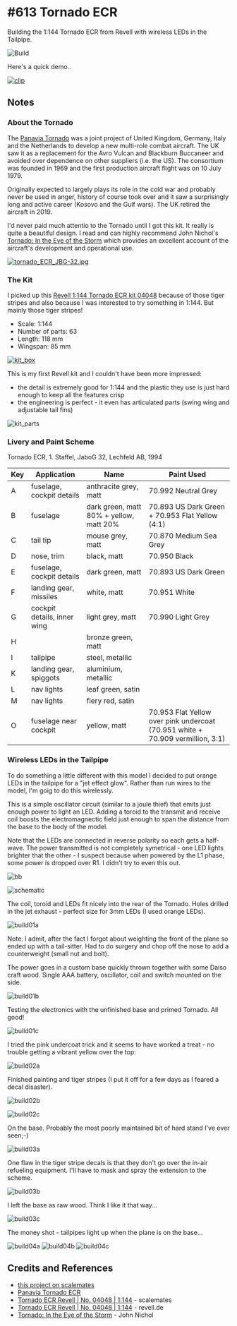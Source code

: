 # #613 Tornado ECR

Building the 1:144 Tornado ECR from Revell with wireless LEDs in the Tailpipe.

![Build](./assets/TornadoECR_build.jpg?raw=true)

Here's a quick demo..

[![clip](https://img.youtube.com/vi/2ga6ZbmDSCU/0.jpg)](https://www.youtube.com/watch?v=2ga6ZbmDSCU)

## Notes

### About the Tornado

The [Panavia Tornado](https://en.wikipedia.org/wiki/Panavia_Tornado#ECR)
was a joint project of United Kingdom, Germany, Italy and the Netherlands to develop a new multi-role combat aircraft.
The UK saw it as a replacement for the Avro Vulcan and Blackburn Buccaneer and avoided over dependence on other suppliers (i.e. the US).
The consortium was founded in 1969 and the first production aircraft flight was on 10 July 1979.

Originally expected to largely plays its role in the cold war and probably never be used in anger, history of course took over and it saw a
surprisingly long and active career (Kosovo and the Gulf wars). The UK retired the aircraft in 2019.

I'd never paid much attentio to the Tornado until I got this kit. It really is quite a beautiful design.
I read and can highly recommend John Nichol's
[Tornado: In the Eye of the Storm](https://www.goodreads.com/book/show/55318695-tornado)
which provides an excellent account of the aircraft's development and operational use.

[![tornado_ECR_JBG-32.jpg](./assets/tornado_ECR_JBG-32.jpg?raw=true)](https://upload.wikimedia.org/wikipedia/commons/2/2a/Tornado_ECR_JBG-32_NATO_Tiger_Meet_2011_Cambrai_%285808438509%29.jpg)

### The Kit

I picked up this [Revell 1:144 Tornado ECR kit 04048](https://www.revell.de/en/produkte/modellbau/flugzeuge/militaer-modern-revell/tornado-ecr.html)
because of those tiger stripes and also because I was interested to try something in 1:144. But mainly those tiger stripes!

* Scale: 1:144
* Number of parts: 63
* Length: 118 mm
* Wingspan: 85 mm

[![kit_box](./assets/kit_box.jpg?raw=true)](https://www.revell.de/en/produkte/modellbau/flugzeuge/militaer-modern-revell/tornado-ecr.html)

This is my first Revell kit and I couldn't have been more impressed:

* the detail is extremely good for 1:144 and the plastic they use is just hard enough to keep all the features crisp
* the engineering is perfect - it even has articulated parts (swing wing and adjustable tail fins)

![kit_parts](./assets/kit_parts.jpg?raw=true)

### Livery and Paint Scheme

Tornado ECR, 1. Staffel, JaboG 32, Lechfeld AB, 1994

| Key | Application                 | Name                                    | Paint Used |
|-----|-----------------------------|-----------------------------------------|------------|
| A   | fuselage, cockpit details   | anthracite grey, matt                   | 70.992 Neutral Grey |
| B   | fuselage                    | dark green, matt 80% + yellow, matt 20% | 70.893 US Dark Green + 70.953 Flat Yellow (4:1) |
| C   | tail tip                    | mouse grey, matt                        | 70.870 Medium Sea Grey |
| D   | nose, trim                  | black, matt                             | 70.950 Black |
| E   | fuselage, cockpit details   | dark green, matt                        | 70.893 US Dark Green |
| F   | landing gear, missiles      | white, matt                             | 70.951 White |
| G   | cockpit details, inner wing | light grey, matt                        | 70.990 Light Grey |
| H   |                             | bronze green, matt                      | |
| I   | tailpipe                    | steel, metallic                         | |
| K   | landing gear, spiggots      | aluminium, metallic                     | |
| L   | nav lights                  | leaf green, satin                       | |
| M   | nav lights                  | fiery red, satin                        | |
| O   | fuselage near cockpit       | yellow, matt                            | 70.953 Flat Yellow over pink undercoat (70.951 white + 70.909 vermillion, 3:1) |


### Wireless LEDs in the Tailpipe

To do something a little different with this model I decided to put orange LEDs in the tailpipe for a "jet effect glow".
Rather than run wires to the model, I'm goig to do this wirelessly.

This is a simple oscillator circuit (similar to a joule thief) that emits just enough power to light an LED.
Adding a toroid to the transmit and receive coil boosts the electromagnectic field just enough to span the distance from the base to the body of the model.

Note that the LEDs are connected in reverse polarity so each gets a half-wave. The power transmitted is not completely symetrical - one LED lights brighter that the other - I suspect because when powered by the L1 phase, some power is dropped over R1. I didn't try to even this out.

![bb](./assets/TornadoECR_bb.jpg?raw=true)

![schematic](./assets/TornadoECR_schematic.jpg?raw=true)

The coil, toroid and LEDs fit nicely into the rear of the Tornado. Holes drilled in the jet exhaust - perfect size for 3mm LEDs (I used orange LEDs).

![build01a](./assets/build01a.jpg?raw=true)

Note: I admit, after the fact I forgot about weighting the front of the plane so ended up with a tail-sitter.
Had to do surgery and chop off the nose to add a counterweight (small nut and bolt).

The power goes in a custom base quickly thrown together with some Daiso craft wood. Single AAA battery, oscillator, coil and switch mounted on the side.

![build01b](./assets/build01b.jpg?raw=true)

Testing the electronics with the unfinished base and primed Tornado. All good!

![build01c](./assets/build01c.jpg?raw=true)

I tried the pink undercoat trick and it seems to have worked a treat - no trouble getting a vibrant yellow over the top:

![build02a](./assets/build02a.jpg?raw=true)

Finished painting and tiger stripes (I put it off for a few days as I feared a decal disaster).

![build02b](./assets/build02b.jpg?raw=true)

![build02c](./assets/build02c.jpg?raw=true)

On the base. Probably the most poorly maintained bit of hard stand I've ever seen;-)

![build03a](./assets/build03a.jpg?raw=true)

One flaw in the tiger stripe decals is that they don't go over the in-air refueling equipment. I'll have to mask and spray the extension to the scheme.

![build03b](./assets/build03b.jpg?raw=true)

I left the base as raw wood. Think I like it that way...

![build03c](./assets/build03c.jpg?raw=true)

The money shot - tailpipes light up when the plane is on the base...

![build04a](./assets/build04a.jpg?raw=true)
![build04b](./assets/build04b.jpg?raw=true)
![build04c](./assets/build04c.jpg?raw=true)

## Credits and References

* [this project on scalemates](https://www.scalemates.com/profiles/mate.php?id=74137&p=projects&project=115212)
* [Panavia Tornado ECR](https://en.wikipedia.org/wiki/Panavia_Tornado#ECR)
* [Tornado ECR Revell | No. 04048 | 1:144](https://www.scalemates.com/kits/revell-04048-tornado-ecr--104311) - scalemates
* [Tornado ECR Revell | No. 04048 | 1:144](https://www.revell.de/en/produkte/modellbau/flugzeuge/militaer-modern-revell/tornado-ecr.html) - revell.de
* [Tornado: In the Eye of the Storm](https://www.goodreads.com/book/show/55318695-tornado) - John Nichol
